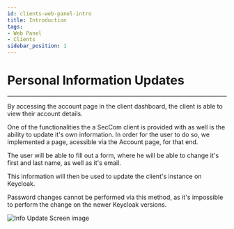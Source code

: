 ```yaml
---
id: clients-web-panel-intro
title: Introduction
tags:
- Web Panel
- Clients
sidebar_position: 1
---
```

# Personal Information Updates
----------------------------------------
By accessing the account page in the client dashboard, the client is able to view their account details. 

One of the functionalities the a SecCom client is provided with as well is the ability to update it's own information.
In order for the user to do so, we implemented a page, acessible via the Account page, for that end.

The user will be able to fill out a form, where he will be able to change it's first and last name, as well as it's email.

This information will then be used to update the client's instance on Keycloak.

Password changes cannot be performed via this method, as it's impossible to perform the change on the newer Keycloak versions.

![Info Update Screen image](/img/Client_Info_Update.png)

